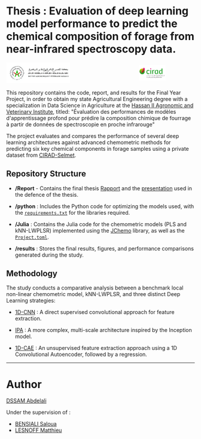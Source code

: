 # Thesis : Evaluation of deep learning model performance to predict the chemical composition of forage from near-infrared spectroscopy data.

<div style="display:flex; justify-content:space-between; align-items:center; width:100%;">
  <a href="https://iav.ac.ma/">
    <img src="./assets/logo_iav2.png" width="400" alt="IAV - Hassan II" style="max-width:48%; height:auto;" />
  </a>
  <a href="https://umr-selmet.cirad.fr/">
    <img src="./assets/logo-cirad.jpg" width="170" alt="CIRAD-Selmet" style="max-width:48%; height:auto;" />
  </a>
</div>





This repository contains the code, report, and results for the Final Year Project, in order to obtain my state Agricultural Engineering degree with a specialization in Data Science in Agriculture at the [Hassan II Agronomic and Veterinary Institute](https://iav.ac.ma/), titled: 
"Évaluation des performances de modèles d'apprentissage profond pour prédire la composition chimique de fourrage à partir de données de spectroscopie en proche infrarouge"

The project evaluates and compares the performance of several deep learning architectures against advanced chemometric methods for predicting six key chemical components in forage samples using a private dataset from [CIRAD-Selmet](https://umr-selmet.cirad.fr/).

## Repository Structure

- **/Report** - Contains the final thesis [Rapport](Report/Rapport_PFE_DSSAM_Abdelali.pdf) and the [presentation](Report/Présentation_soutenance_DSSAM_Abdelali.pptx) used in the defence of the thesis.

- **/python** : Includes the Python code for optimizing the models used, with the  [`requirements.txt`](python/requirements.txt) for the libraries required.

- **/Julia** : Contains the Julia code for the chemometric models (PLS and kNN-LWPLSR) implemented using the [JChemo](https://github.com/mlesnoff/Jchemo.jl) library, as well as the [`Project.toml`](Julia/Project.toml).

- **/results** : Stores the final results, figures, and performance comparisons generated during the study.

## Methodology
The study conducts a comparative analysis between a benchmark local non-linear chemometric model, kNN-LWPLSR, and three distinct Deep Learning strategies:

- [1D-CNN](https://doi.org/10.1016/j.chemolab.2023.105023) : A direct supervised convolutional approach for feature extraction.

- [IPA](https://doi.org/10.1016/j.fuel.2024.133016) : A more complex, multi-scale architecture inspired by the Inception model.

- [1D-CAE](https://doi.org/10.7717/peerj-cs.1266) : An unsupervised feature extraction approach using a 1D Convolutional Autoencoder, followed by a regression.

___
# Author
[DSSAM Abdelali](https://github.com/AliD47)

Under the supervision of :
- [BENSIALI Saloua](https://www.researchgate.net/profile/Saloua-Bensiali)
- [LESNOFF Matthieu](https://github.com/mlesnoff)

